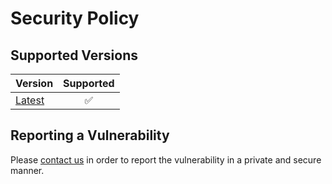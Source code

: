 # Security Policy

## Supported Versions

| Version        | Supported |
|----------------|:---------:|
| [Latest][root] |     ✅     |

## Reporting a Vulnerability

Please [contact us][contact] in order to report the vulnerability in a private and secure manner.

<!-- Link aliases -->

[root]: /

<!-- Contact -->

[contact]: ./CONTACT.md
